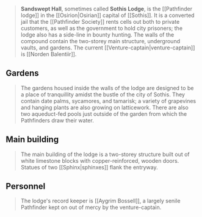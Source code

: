 > **Sandswept Hall**, sometimes called **Sothis Lodge**, is the [[Pathfinder lodge]] in the [[Osirion|Osirian]] capital of [[Sothis]]. It is a converted jail that the [[Pathfinder Society]] rents cells out both to private customers, as well as the government to hold city prisoners; the lodge also has a side-line in bounty hunting. The walls of the compound contain the two-storey main structure, underground vaults, and gardens. The current [[Venture-captain|venture-captain]] is [[Norden Balentiir]].



## Gardens

> The gardens housed inside the walls of the lodge are designed to be a place of tranquillity amidst the bustle of the city of Sothis. They contain date palms, sycamores, and tamarisk; a variety of grapevines and hanging plants are also growing on latticework. There are also two aqueduct-fed pools just outside of the garden from which the Pathfinders draw their water.


## Main building

> The main building of the lodge is a two-storey structure built out of white limestone blocks with copper-reinforced, wooden doors. Statues of two [[Sphinx|sphinxes]] flank the entryway.


## Personnel

> The lodge's record keeper is [[Aygrim Bossell]], a largely senile Pathfinder kept on out of mercy by the venture-captain.









